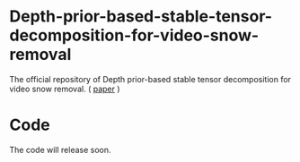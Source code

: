 # Depth-prior-based-stable-tensor-decomposition-for-video-snow-removal
The official repository of Depth prior-based stable tensor decomposition for video snow removal.
( [paper](https://papers.ssrn.com/sol3/papers.cfm?abstract_id=4515234) )

# Code
The code will release soon.
